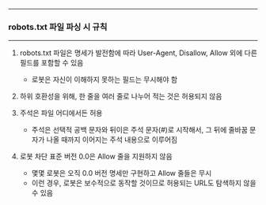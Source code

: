 -----
### robots.txt 파일 파싱 시 규칙
-----
1. robots.txt 파일은 명세가 발전함에 따라 User-Agent, Disallow, Allow 외에 다른 필드를 포함할 수 있음
   - 로봇은 자신이 이해하지 못하는 필드는 무시해야 함

2. 하위 호환성을 위해, 한 줄을 여러 줄로 나누어 적는 것은 허용되지 않음
3. 주석은 파일 어디에서든 허용
   - 주석은 선택적 공백 문자와 뒤이은 주석 문자(#)로 시작해서, 그 뒤에 줄바꿈 문자가 나올 때까지 이어지는 주석 내용으로 이루어짐

4. 로봇 차단 표준 버전 0.0은 Allow 줄을 지원하지 않음
   - 몇몇 로봇은 오직 0.0 버전 명세만 구현하고 Allow 줄들은 무시
   - 이런 경우, 로봇은 보수적으로 동작할 것이므로 허용되는 URL도 탐색하지 않을 수 있음
